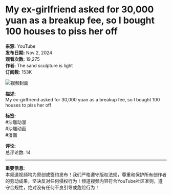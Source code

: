 # My ex-girlfriend asked for 30,000 yuan as a breakup fee, so I bought 100 houses to piss her off

**来源:** YouTube  
**发布日期:** Nov 2, 2024  
**观看次数:** 19,275  
**作者:** The sand sculpture is light  
**订阅数:** 153K  

![视频封面](https://yt3.ggpht.com/24D9BNK4BImrfpZcwBmybeOYav5NgEjX1R4oZctSYm5IETq5RskOROv9aLrk2o-_rP3mD6s0=s48-c-k-c0x00ffffff-no-rj)

**描述:**  
My ex-girlfriend asked for 30,000 yuan as a breakup fee, so I bought 100 houses to piss her off  

**标签:**  
#沙雕动漫  
#沙雕动画  
#漫画  

**评论:**  
总评论数: 14

---

**重要信息:**  
本频道视频均为原创或签约发布！我们严格遵守版权法规，尊重和保护所有创作者的劳动成果，坚决反对任何侵权行为！频道视频内容符合YouTube社区准则，遵守合规性，绝对没有任何不良引导或危险行为！